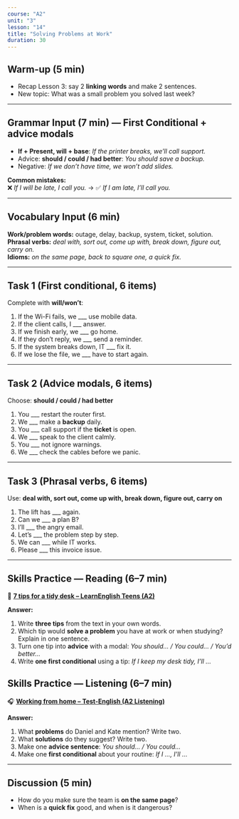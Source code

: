 ```yaml
---
course: "A2"
unit: "3"
lesson: "14"
title: "Solving Problems at Work"
duration: 30
---
```


## Warm-up (5 min)
- Recap Lesson 3: say 2 **linking words** and make 2 sentences.  
- New topic: What was a small problem you solved last week?

---

## Grammar Input (7 min) — **First Conditional + advice modals**
- **If + Present, will + base**: *If the printer breaks, we’ll call support.*  
- Advice: **should / could / had better**: *You should save a backup.*  
- Negative: *If we don’t have time, we won’t add slides.*

**Common mistakes:**  
❌ *If I will be late, I call you.* → ✅ *If I am late, I’ll call you.*

---

## Vocabulary Input (6 min)
**Work/problem words:** outage, delay, backup, system, ticket, solution.  
**Phrasal verbs:** *deal with, sort out, come up with, break down, figure out, carry on.*  
**Idioms:** *on the same page, back to square one, a quick fix.*

---

## Task 1 (First conditional, 6 items)
Complete with **will/won’t**:
1. If the Wi-Fi fails, we ___ use mobile data.  
2. If the client calls, I ___ answer.  
3. If we finish early, we ___ go home.  
4. If they don’t reply, we ___ send a reminder.  
5. If the system breaks down, IT ___ fix it.  
6. If we lose the file, we ___ have to start again.

---

## Task 2 (Advice modals, 6 items)
Choose: **should / could / had better**  
1. You ___ restart the router first.  
2. We ___ make a **backup** daily.  
3. You ___ call support if the **ticket** is open.  
4. We ___ speak to the client calmly.  
5. You ___ not ignore warnings.  
6. We ___ check the cables before we panic.

---

## Task 3 (Phrasal verbs, 6 items)
Use: **deal with, sort out, come up with, break down, figure out, carry on**  
1. The lift has ___ again.  
2. Can we ___ a plan B?  
3. I’ll ___ the angry email.  
4. Let’s ___ the problem step by step.  
5. We can ___ while IT works.  
6. Please ___ this invoice issue.

---

## Skills Practice — Reading (6–7 min)

📰 **[7 tips for a tidy desk – LearnEnglish Teens (A2)](https://learnenglishteens.britishcouncil.org/skills/reading/a2-reading/7-tips-tidy-desk)**

**Answer:**
1) Write **three tips** from the text in your own words.  
2) Which tip would **solve a problem** you have at work or when studying? Explain in one sentence.  
3) Turn one tip into **advice** with a modal: *You should… / You could… / You’d better…*  
4) Write **one first conditional** using a tip: *If I keep my desk tidy, I’ll …*


## Skills Practice — Listening (6–7 min)

🎧 **[Working from home – Test-English (A2 Listening)](https://test-english.com/listening/a2/working-from-home-listening-test/)**

**Answer:**
1) What **problems** do Daniel and Kate mention? Write two.  
2) What **solutions** do they suggest? Write two.  
3) Make one **advice sentence**: *You should… / You could…*  
4) Make one **first conditional** about your routine: *If I …, I’ll …*


---

## Discussion (5 min)
- How do you make sure the team is **on the same page**?  
- When is a **quick fix** good, and when is it dangerous?
